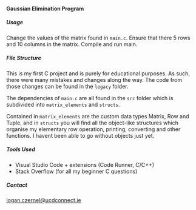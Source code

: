 #### Gaussian Elimination Program

##### Usage
Change the values of the matrix found in `main.c`. Ensure that there 
5 rows and 10 columns in the matrix. Compile and run main.

##### File Structure
This is my first C project and is purely for educational purposes. As such, 
there were many mistakes and changes along the way. The code from those changes
can be found in the `legacy` folder.

The dependencies of `main.c` are all found in the `src` folder which is subdivided into
`matrix_elements` and `structs`. 

Contained in `matrix_elements` are the custom data types Matrix, Row and Tuple, and in 
`structs` you will find all the object-like structures which organise my elementary row
operation, printing, converting and other functions. I havent been able to go without
objects just yet.

##### Tools Used
- Visual Studio Code + extensions (Code Runner, C/C++)
- Stack Overflow (for all my beginner C questions)

##### Contact
logan.czernel@ucdconnect.ie
